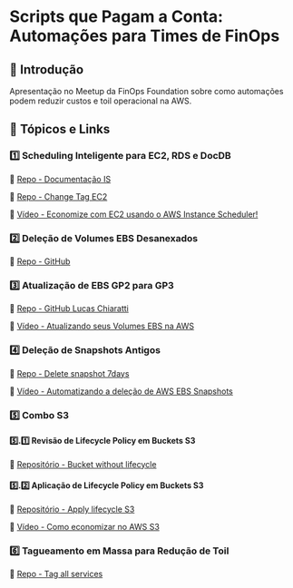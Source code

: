 # Scripts que Pagam a Conta: Automações para Times de FinOps

## 📌 Introdução
Apresentação no Meetup da FinOps Foundation sobre como automações podem reduzir custos e toil operacional na AWS.

## 📂 Tópicos e Links

### 1️⃣ Scheduling Inteligente para EC2, RDS e DocDB
🔗 <a href="https://aws.amazon.com/pt/solutions/implementations/instance-scheduler-on-aws/" target="_blank">Repo - Documentação IS</a>  

🔗 <a href="https://github.com/rendell-arruda/snippets-aws-py-sh/tree/main/shell_script/ec2" target="_blank">Repo - Change Tag EC2</a>  

🎥 <a href="https://www.youtube.com/watch?v=RydbzO2oml4&feature=youtu.be" target="_blank">Vídeo - Economize com EC2 usando o AWS Instance Scheduler!</a>  

### 2️⃣ Deleção de Volumes EBS Desanexados
🔗 <a href="https://github.com/rendell-arruda/python-to-aws/tree/main/06-delete_ebs_noAttached" target="_blank">Repo - GitHub</a>  
<!-- 🎥 [Vídeo](#) -  -->

### 3️⃣ Atualização de EBS GP2 para GP3
🔗 <a href="https://github.com/lchiaratti/aws-gp2-gp3" target="_blank">Repo - GitHub Lucas Chiaratti</a>  

🎥 <a href="https://www.youtube.com/watch?v=KjHrURgJEeA" target="_blank">Vídeo - Atualizando seus Volumes EBS na AWS</a>  

### 4️⃣ Deleção de Snapshots Antigos
🔗 <a href="https://github.com/rendell-arruda/python-to-aws/tree/main/8-delete_snapshot_7days" target="_blank">Repo - Delete snapshot 7days</a>  

🎥 <a href="https://www.youtube.com/watch?v=zbMRXLUttoU" target="_blank">Vídeo - Automatizando a deleção de AWS EBS Snapshots</a>  

### 5️⃣ Combo S3
#### 5️⃣.1️⃣ Revisão de Lifecycle Policy em Buckets S3
🔗 <a href="https://github.com/rendell-arruda/bucket_s3_without_lifecycle" target="_blank">Repositório - Bucket without lifecycle</a>  
<!-- 🎥 [Vídeo](#)   -->

#### 5️⃣.2️⃣ Aplicação de Lifecycle Policy em Buckets S3
🔗 <a href="https://github.com/rendell-arruda/python-to-aws/tree/main/10-lifecycle-s3" target="_blank">Repositório - Apply lifecycle S3</a>  

🎥 <a href="https://www.youtube.com/watch?v=ruEaQCteCys" target="_blank">Vídeo - Como economizar no AWS S3</a>  

### 6️⃣ Tagueamento em Massa para Redução de Toil
🔗 <a href="https://github.com/rendell-arruda/python-to-aws/tree/main/07-tag_all_services" target="_blank">Repo - Tag all services</a>  
<!-- 🎥 [Vídeo](#)   -->
